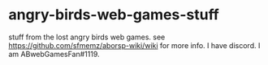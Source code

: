 # angry-birds-web-games-stuff
stuff from the lost angry birds web games. see https://github.com/sfmemz/aborsp-wiki/wiki for more info.
I have discord. I am ABwebGamesFan#1119. 
